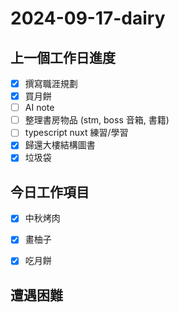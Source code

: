# 2024-09-17-dairy

## 上一個工作日進度
- [x] 撰寫職涯規劃
- [x] 買月餅
- [ ] AI note
- [ ] 整理書房物品 (stm, boss 音箱, 書籍)
- [ ] typescript nuxt 練習/學習
- [x] 歸還大樓結構圖書
- [x] 垃圾袋

## 今日工作項目
- [x] 中秋烤肉
- [x] 畫柚子
- [x] 吃月餅


## 遭遇困難


